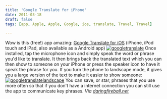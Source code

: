```yaml
---
title: 'Google Translate for iPhone'
date: 2011-03-18
draft: false
tags: [app, Apple, Apple, Google, ios, translate, Travel, Travel]

---
```


Wow is this (free!) app amazing: [Google Translate for iOS](http://click.linksynergy.com/fs-bin/stat?id=6PFrOqNV4B8&offerid=146261&type=3&subid=0&tmpid=1826&RD_PARM1=http%253A%252F%252Fitunes.apple.com%252Fca%252Fapp%252Fgoogle-translate%252Fid414706506%253Fmt%253D8%2526uo%253D4%2526partnerId%253D30) (iPhone, iPod touch and iPad, also available as a Android app) [![](https://chrisenns.com/wp-content/uploads/2011/03/googletranslate-200x300.jpg "googletranslate")](https://chrisenns.com/wp-content/uploads/2011/03/googletranslate.jpg) Once installed, tap the microphone icon and simply speak the word or phrase you'd like to translate. It then brings back the translated text which you can then show to someone on your iPhone or press the speaker icon to have it speak the phrase for you. If you turn the phone to landscape mode, it gives you a large version of the text to make it easier to show someone: [![](https://chrisenns.com/wp-content/uploads/2011/03/googletranslatelandscape-300x200.jpg "googletranslatelandscape")](https://chrisenns.com/wp-content/uploads/2011/03/googletranslatelandscape.jpg) You can save, or star, phrases that you use more often so that if you don't have a internet connection you can still use the app to communicate key phrases. _Via [daringfireball.net](http://daringfireball.net/linked/2011/03/18/richardson-google-translate)_